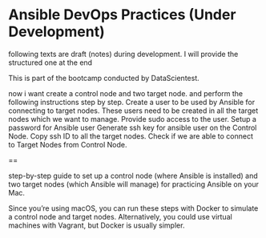 # Ansible DevOps Practices (Under Development)

following texts are draft (notes) during development. I will provide the structured one at the end

This is part of the bootcamp conducted by DataScientest.

now i want create a control node and two target node. and perform the following instructions step by step.
Create a user to be used by Ansible for connecting to target nodes. These users need to be created in all the target nodes which we want to manage.
Provide sudo access to the user.
Setup a password for Ansible user
Generate ssh key for ansible user on the Control Node.
Copy ssh ID to all the target nodes.
Check if we are able to connect to Target Nodes from Control Node.

==

step-by-step guide to set up a control node (where Ansible is installed) and two target nodes (which Ansible will manage) for practicing Ansible on your Mac.

Since you’re using macOS, you can run these steps with Docker to simulate a control node and target nodes. Alternatively, you could use virtual machines with Vagrant, but Docker is usually simpler.
